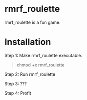 # rmrf_roulette

rmrf_roulette is a fun game.

# Installation

Step 1: Make rmrf_roulette executable.
> chmod +x rmrf_roulette

Step 2: Run rmrf_roulette

Step 3: ???

Step 4: Profit
